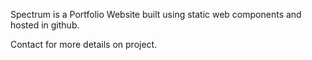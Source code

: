 Spectrum is a Portfolio Website built using static web components and hosted in github.

Contact for more details on project.
